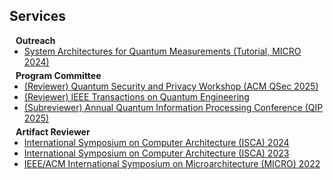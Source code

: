 ## Services

<h4 style="margin:0 10px 0;">Outreach</h4>

<ul style="margin:0 0 5px;">
  <li><a href="https://quest-lab.cs.wisc.edu/outreach/index.html"><autocolor>System Architectures for Quantum Measurements (Tutorial, MICRO 2024)</autocolor></a></li>
</ul>

<h4 style="margin:0 10px 0;">Program Committee</h4>

<ul style="margin:0 0 5px;">
  <li><a href="https://acm-qsec.com/"><autocolor>(Reviewer) Quantum Security and Privacy Workshop (ACM QSec 2025) </autocolor></a></li>
  <li><a href="https://tqe.ieee.org/"><autocolor>(Reviewer) IEEE Transactions on Quantum Engineering</autocolor></a></li>
  <li><a href="https://rsvp.duke.edu/event/qip2025/summary"><autocolor>(Subreviewer) Annual Quantum Information Processing Conference (QIP 2025)</autocolor></a></li>
</ul>

<h4 style="margin:0 10px 0;">Artifact Reviewer</h4>

<ul style="margin:0 0 5px;">
  <li><a href="https://iscaconf.org/isca2024/"><autocolor>International Symposium on Computer Architecture (ISCA) 2024</autocolor></a></li>
  <li><a href="https://iscaconf.org/isca2023/"><autocolor>International Symposium on Computer Architecture (ISCA) 2023</autocolor></a></li>
  <li><a href="https://microarch.org/micro55/index.php"><autocolor>IEEE/ACM International Symposium on Microarchitecture (MICRO) 2022</autocolor></a></li>
  <!-- <li><a href="https://eccv2022.ecva.net/"><autocolor>European Conference on Computer Vision (ECCV) 2022</autocolor></a></li> -->
</ul>
